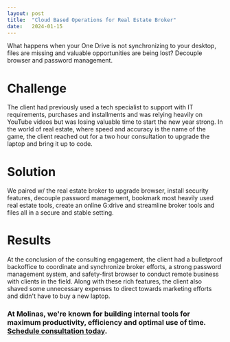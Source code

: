```yaml
---
layout: post
title:  "Cloud Based Operations for Real Estate Broker"
date:   2024-01-15
---
```


<p class="intro"><span class="dropcap">W</span>hat happens when your One Drive is not synchronizing to your desktop, files are missing and valuable opportunities are being lost? Decouple browser and password management.</p>

# Challenge
The client had previously used a tech specialist to support with IT requirements, purchases and installments and was relying heavily on YouTube videos but was losing valuable time to start the new year strong. In the world of real estate, where speed and accuracy is the name of the game, the client reached out for a two hour consultation to upgrade the laptop and bring it up to code.

# Solution
We paired w/ the real estate broker to upgrade browser, install security features, decouple password management, bookmark most heavily used real estate tools, create an online G:drive and streamline broker tools and files all in a secure and stable setting.

# Results
At the conclusion of the consulting engagement, the client had a bulletproof backoffice to coordinate and synchronize broker efforts, a strong password management system, and safety-first browser to conduct remote business with clients in the field. Along with these rich features, the client also shaved some unnecessary expenses to direct towards marketing efforts and didn't have to buy a new laptop.

### At Molinas, we're known for building internal tools for maximum productivity, efficiency and optimal use of time. [Schedule consultation today](/contact).
